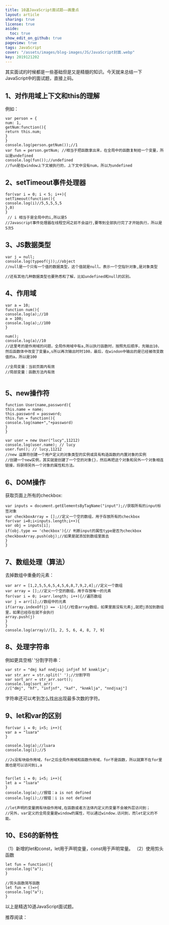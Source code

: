 ```yaml
---
title: 10道JavaScript面试题——画重点
layout: article
sharing: true
license: true
aside:
  toc: true
show_edit_on_github: true
pageview: true
tags: JavaScript
cover: "/assets/images/blog-images/JS/JavaScript封面.webp"
key: 2019121202
---
```


其实面试的时候都是一些基础但是又是精髓的知识。今天就来总结一下JavaScript中的面试题，直接上码。


## 1、对作用域上下文和this的理解

例如：
```
var person = {
num: 1,
getNum:function(){
return this.num;
}
}
console.log(person.getNum());//1
var fun = person.getNum; //相当于把函数拿出来，在全局中的函数复制给一个变量，所以是undefined
console.log(fun());//undefined
//fun是在window上下文被执行的，上下文中没有num，所以为undefined

```



## 2、setTimeout事件处理器

```
for(var i = 0; i < 5; i++){
setTimeout(function(){
console.log(i)//5,5,5,5,5
},0)
}
 // i 相当于是全局中的i,所以是5
//Javascript事件处理器在线程空闲之前不会运行,要等到全部执行完了才开始执行，所以是5次5

```


## 3、JS数据类型

```
var j = null;
console.log(typeof(j));//object
//null是一个只有一个值的数据类型，这个值就是null。表示一个空指针对象,是对象类型

//还有其他几种数据类型也要熟悉和了解，比如undefined和null的区别。
```




## 4、作用域

```
var a = 10;
function num(){
console.log(a);//10
a = 100;
console.log(a);//100
}

num();
console.log(a)//10
//这里考的是作用域的问题，全局作用域中有a,所以执行函数时，按照先后顺序，先输出10，然后函数体中改变了变量a,s所以再次输出时时100，最后，在windon中输出的是已经被改变数值的a，所以是100

//全局变量：当前页面内有效
//局部变量：函数方法内有效


```



## 5、new操作符

```
function User(name,password){
this.name = name;
this.password = password;
this.fun = function(){
console.log(name+","+password)
}
}

var user = new User("lucy",11212)
console.log(user.name); // lucy
user.fun(); // lucy,11212
//new 运算符创建一个用户定义的对象类型的实例或具有构造函数的内置对象的实例
//创建一个new实例，其实就是创建了一个空的对象{}，然后再把这个对象和另外一个对象相连链接，将获得另外一个对象的属性和方法。
```




## 6、DOM操作

获取页面上所有的checkbox:
```
var inputs = document.getElementsByTagName("input");//获取所有的input标签对象
var checkboxArray = [];//定义一个空的数组，用于存放所有的checkbox
for(var i=0;i<inputs.length;i++){
var obj = inputs[i];
if(obj.type == 'checkbox'){// 判断input的属性type是否为checkbox
checkboxArray.push(obj);//如果是就添加到数组里面去
}
}

```




## 7、数组处理（算法）

去掉数组中重叠的元素：
```
var arr = [1,2,5,5,6,5,4,5,6,8,7,9,2,4];//定义一个数组
var array = [];//定义一个空的数组，用于存放唯一的元素
for(var i = 0; i<arr.length; i++){//遍历数组
var j = arr[i];//数组中的元素
if(array.indexOf(j) == -1){//检查array数组，如果里面没有元素j,就把j添加到数组里，如果已经存在就不会执行
array.push(j)
}
}
console.log(array)//[1, 2, 5, 6, 4, 8, 7, 9]

```




## 8、处理字符串

例如更具空格‘ ’分割字符串：
```
var str = "dmj kaf nndjsaj infjnf hf knmklja";
var str_arr = str.split(' ');//分割字符
var sort_arr = str_arr.sort();
console.log(sort_arr)
//["dmj", "hf", "infjnf", "kaf", "knmklja", "nndjsaj"]

```

字符串还可以考到怎么找出出现最多次数的字符。




## 9、let和var的区别

```
for(var i = 0; i<5; i++){
var a = "luara"
}

console.log(a);//luara
console.log(i);//5

//Js没有块级作用域，for之后全局作用域和函数作用域，for不是函数，所以就算不在for里面也是可以访问到i,a


for(let i = 0; i<5; i++){
let a = "luara"
}
console.log(a);//报错：a is not defined
console.log(i);//报错：i is not defined

//let声明的变量拥有块级作用域,在函数或者方法体内定义的变量不会被外层访问到；
//另外，var定义的全局变量是window的属性，可以通过window.访问到，而let定义的不能。

```






## 10、ES6的新特性

（1）新增的let和const，let用于声明变量，const用于声明常量。
（2）使用剪头函数
```
let fun = function(){
console.log("a");
}

//剪头函数简写函数
let fun = ()=>{
console.log("a");
}
```


以上是精选10道JavaScript面试题。

推荐阅读：